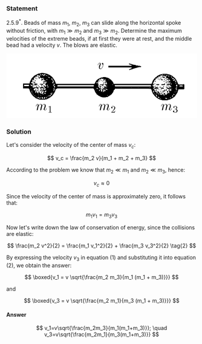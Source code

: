 ###  Statement

$2.5.9^*.$ Beads of mass $m_1$, $m_2$, $m_3$ can slide along the horizontal spoke without friction, with $m_1 \gg m_2$ and $m_3 \gg m_2$. Determine the maximum velocities of the extreme beads, if at first they were at rest, and the middle bead had a velocity $v$. The blows are elastic.

![ For problem $2.5.9^*$ |592x200, 39%](../../img/2.5.9/statement.png)

### Solution

Let's consider the velocity of the center of mass $v_c$:

$$
v_c = \frac{m_2 v}{m_1 + m_2 + m_3}
$$

According to the problem we know that $m_2 \ll m_1$ and $m_2 \ll m_3$, hence:

$$
v_c \approx 0
$$

Since the velocity of the center of mass is approximately zero, it follows that:

$$
m_1 v_1 = m_3 v_3 \tag{1}
$$

Now let's write down the law of conservation of energy, since the collisions are elastic:

$$
\frac{m_2 v^2}{2} = \frac{m_1 v_1^2}{2} + \frac{m_3 v_3^2}{2} \tag{2}
$$

By expressing the velocity $v_3$ in equation (1) and substituting it into equation (2), we obtain the answer:

$$
\boxed{v_1 = v \sqrt{\frac{m_2 m_3}{m_1 (m_1 + m_3)}}}
$$

and

$$
\boxed{v_3 = v \sqrt{\frac{m_2 m_1}{m_3 (m_1 + m_3)}}}
$$

#### Answer

$$
v_1=v\sqrt{\frac{m_2m_3}{m_1(m_1+m_3)}}; \quad v_3=v\sqrt{\frac{m_2m_1}{m_3(m_1+m_3)}}
$$